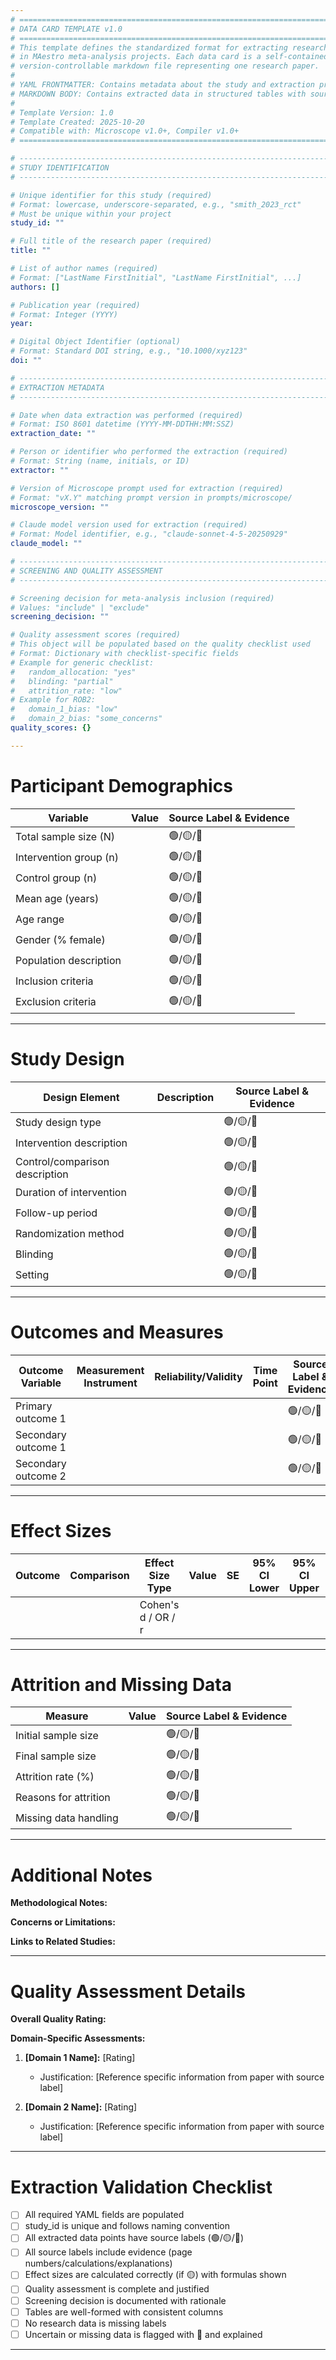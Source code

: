 ```yaml
---
# =============================================================================
# DATA CARD TEMPLATE v1.0
# =============================================================================
# This template defines the standardized format for extracting research data
# in MAestro meta-analysis projects. Each data card is a self-contained,
# version-controllable markdown file representing one research paper.
#
# YAML FRONTMATTER: Contains metadata about the study and extraction process
# MARKDOWN BODY: Contains extracted data in structured tables with source labels
#
# Template Version: 1.0
# Template Created: 2025-10-20
# Compatible with: Microscope v1.0+, Compiler v1.0+
# =============================================================================

# -----------------------------------------------------------------------------
# STUDY IDENTIFICATION
# -----------------------------------------------------------------------------

# Unique identifier for this study (required)
# Format: lowercase, underscore-separated, e.g., "smith_2023_rct"
# Must be unique within your project
study_id: ""

# Full title of the research paper (required)
title: ""

# List of author names (required)
# Format: ["LastName FirstInitial", "LastName FirstInitial", ...]
authors: []

# Publication year (required)
# Format: Integer (YYYY)
year:

# Digital Object Identifier (optional)
# Format: Standard DOI string, e.g., "10.1000/xyz123"
doi: ""

# -----------------------------------------------------------------------------
# EXTRACTION METADATA
# -----------------------------------------------------------------------------

# Date when data extraction was performed (required)
# Format: ISO 8601 datetime (YYYY-MM-DDTHH:MM:SSZ)
extraction_date: ""

# Person or identifier who performed the extraction (required)
# Format: String (name, initials, or ID)
extractor: ""

# Version of Microscope prompt used for extraction (required)
# Format: "vX.Y" matching prompt version in prompts/microscope/
microscope_version: ""

# Claude model version used for extraction (required)
# Format: Model identifier, e.g., "claude-sonnet-4-5-20250929"
claude_model: ""

# -----------------------------------------------------------------------------
# SCREENING AND QUALITY ASSESSMENT
# -----------------------------------------------------------------------------

# Screening decision for meta-analysis inclusion (required)
# Values: "include" | "exclude"
screening_decision: ""

# Quality assessment scores (required)
# This object will be populated based on the quality checklist used
# Format: Dictionary with checklist-specific fields
# Example for generic checklist:
#   random_allocation: "yes"
#   blinding: "partial"
#   attrition_rate: "low"
# Example for ROB2:
#   domain_1_bias: "low"
#   domain_2_bias: "some_concerns"
quality_scores: {}

---
```


<!--
=============================================================================
MARKDOWN BODY: EXTRACTED DATA WITH SOURCE LABELS
=============================================================================

This section contains the actual research data extracted from the paper.
All data points MUST include source labels using the three-color system.

THREE-COLOR SOURCE LABELING SYSTEM:
This labeling system ensures transparency and traceability of all extracted data.

🟢 GREEN - Direct Quote/Observation
   - Data taken directly from the paper without interpretation
   - Always include: page number and section reference
   - Example: "Sample size n=42 (p. 7, Methods section)"
   - Use for: directly reported statistics, exact quotes, tables from paper

🟡 YELLOW - Computed/Inferred Value
   - Data calculated or inferred from information in the paper
   - Always include: calculation formula or reasoning process
   - Always include: page numbers of source data used in calculation
   - Example: "Mean age 35.2 years (calculated as weighted average from
              Table 2 groups: [30*20 + 40*22]/42, p. 8)"
   - Use for: computed effect sizes, derived statistics, aggregated values

🔴 RED - Uncertain/Missing Data
   - Data not clearly reported, ambiguous, or completely missing
   - Always include: explanation of what's uncertain or missing
   - Always include: impact on analysis if relevant
   - Example: "Control group size not reported; unable to calculate
              between-group effect size"
   - Use for: missing data, contradictory information, unclear reporting

CRITICAL RULES:
1. Every data point must have a label (🟢/🟡/🔴)
2. Every label must have evidence (page/section/calculation/explanation)
3. When in doubt, use 🔴 and explain the uncertainty
4. Labels ensure academic credibility and allow uncertainty quantification

=============================================================================
-->

# Participant Demographics

<!--
Table for population characteristics. Include source labels for all values.
Rows can be added/removed based on study design.
-->

| Variable | Value | Source Label & Evidence |
|----------|-------|------------------------|
| Total sample size (N) | | 🟢/🟡/🔴 |
| Intervention group (n) | | 🟢/🟡/🔴 |
| Control group (n) | | 🟢/🟡/🔴 |
| Mean age (years) | | 🟢/🟡/🔴 |
| Age range | | 🟢/🟡/🔴 |
| Gender (% female) | | 🟢/🟡/🔴 |
| Population description | | 🟢/🟡/🔴 |
| Inclusion criteria | | 🟢/🟡/🔴 |
| Exclusion criteria | | 🟢/🟡/🔴 |

<!-- Add additional demographic variables as needed for your meta-analysis -->

---

# Study Design

<!--
Table for study design characteristics. Essential for quality assessment
and subgroup analysis.
-->

| Design Element | Description | Source Label & Evidence |
|----------------|-------------|------------------------|
| Study design type | | 🟢/🟡/🔴 |
| Intervention description | | 🟢/🟡/🔴 |
| Control/comparison description | | 🟢/🟡/🔴 |
| Duration of intervention | | 🟢/🟡/🔴 |
| Follow-up period | | 🟢/🟡/🔴 |
| Randomization method | | 🟢/🟡/🔴 |
| Blinding | | 🟢/🟡/🔴 |
| Setting | | 🟢/🟡/🔴 |

---

# Outcomes and Measures

<!--
Table for outcome variables and measurement instruments.
Add rows for each outcome measured in the study.
-->

| Outcome Variable | Measurement Instrument | Reliability/Validity | Time Point | Source Label & Evidence |
|------------------|----------------------|---------------------|------------|------------------------|
| Primary outcome 1 | | | | 🟢/🟡/🔴 |
| Secondary outcome 1 | | | | 🟢/🟡/🔴 |
| Secondary outcome 2 | | | | 🟢/🟡/🔴 |

<!-- Add additional outcome rows as needed -->

---

# Effect Sizes

<!--
Table for effect size data. This is often the core data for meta-analysis.
Each row should represent one comparison for one outcome.

IMPORTANT: Effect sizes often require calculation (🟡) when papers only
report means, SDs, and sample sizes. Always show your calculation.
-->

| Outcome | Comparison | Effect Size Type | Value | SE | 95% CI Lower | 95% CI Upper | Source Label & Evidence |
|---------|-----------|-----------------|-------|----|--------------|--------------|-----------------------|
| | | Cohen's d / OR / r | | | | | 🟢/🟡/🔴 |

<!--
Effect size calculation examples:

🟡 Cohen's d calculation from means and SDs:
   d = (M1 - M2) / SD_pooled
   where SD_pooled = sqrt(((n1-1)*SD1^2 + (n2-1)*SD2^2) / (n1+n2-2))

   Example: "d = (5.2 - 4.1) / 1.85 = 0.59
            [calculated from Table 3, p. 12: M_int=5.2, SD_int=1.8, n_int=42;
             M_ctrl=4.1, SD_ctrl=1.9, n_ctrl=38]"

🟡 Standard error calculation:
   SE = sqrt((n1+n2)/(n1*n2) + d^2/(2*(n1+n2)))

🟢 Directly reported effect size:
   "r = 0.42, 95% CI [0.28, 0.56] (Table 4, p. 15)"

🔴 Missing data for effect size:
   "Means reported without SDs or CIs; cannot calculate effect size (Results, p. 10)"
-->

---

# Attrition and Missing Data

<!--
Document sample attrition and missing data patterns.
Critical for quality assessment and sensitivity analysis.
-->

| Measure | Value | Source Label & Evidence |
|---------|-------|------------------------|
| Initial sample size | | 🟢/🟡/🔴 |
| Final sample size | | 🟢/🟡/🔴 |
| Attrition rate (%) | | 🟢/🟡/🔴 |
| Reasons for attrition | | 🟢/🟡/🔴 |
| Missing data handling | | 🟢/🟡/🔴 |

---

# Additional Notes

<!--
Free-form section for:
- Important contextual information
- Methodological concerns or limitations
- Unusual features of the study
- Extraction notes or questions for review
- Cross-references to other data cards

This section should still use source labels where appropriate.
-->

**Methodological Notes:**

**Concerns or Limitations:**

**Links to Related Studies:**

---

# Quality Assessment Details

<!--
This section elaborates on the quality_scores in the YAML frontmatter.
Provide justification for each quality rating based on extracted information.

Format depends on the quality checklist module used (generic, ROB2, etc.).
-->

**Overall Quality Rating:**

**Domain-Specific Assessments:**

1. **[Domain 1 Name]:** [Rating]
   - Justification: [Reference specific information from paper with source label]

2. **[Domain 2 Name]:** [Rating]
   - Justification: [Reference specific information from paper with source label]

<!-- Add additional quality domains based on your checklist -->

---

# Extraction Validation Checklist

<!--
SELF-CHECK: Complete this checklist before finalizing the data card.
This ensures consistency and completeness.
-->

- [ ] All required YAML fields are populated
- [ ] study_id is unique and follows naming convention
- [ ] All extracted data points have source labels (🟢/🟡/🔴)
- [ ] All source labels include evidence (page numbers/calculations/explanations)
- [ ] Effect sizes are calculated correctly (if 🟡) with formulas shown
- [ ] Quality assessment is complete and justified
- [ ] Screening decision is documented with rationale
- [ ] Tables are well-formed with consistent columns
- [ ] No research data is missing labels
- [ ] Uncertain or missing data is flagged with 🔴 and explained

---

<!--
=============================================================================
END OF DATA CARD TEMPLATE
=============================================================================

USAGE INSTRUCTIONS:
1. Copy this template for each new paper extraction
2. Save as: data_cards/{study_id}.md
3. Complete YAML frontmatter first (metadata)
4. Extract data into appropriate tables
5. Apply source labels (🟢/🟡/🔴) to ALL data points
6. Provide evidence for every label
7. Complete quality assessment
8. Review validation checklist before finalizing

For detailed guidance, see: docs/data-card-format.md

Questions or issues? Consult project documentation or team lead.
=============================================================================
-->
